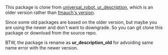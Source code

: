 This package is clone from [universal_robot, ur_description](https://github.com/ros-industrial/universal_robot/tree/kinetic-devel/ur_description), which is an older version rather than [fmauch's version](https://github.com/fmauch/universal_robot/tree/kinetic-devel/ur_description).

Since some old packages are based on the older version, but maybe you are using the newer and don't want to downgrade. So you can git clone this package or download from the source repo.

BTW, the package is rename as **ur_description_old** for advoiding same name error with the newer version.